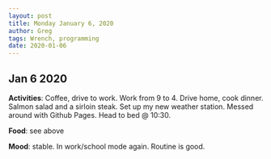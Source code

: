 ```yaml
---
layout: post
title: Monday January 6, 2020
author: Greg
tags: Wrench, programming
date: 2020-01-06
---
```


## Jan 6 2020

**Activities**: Coffee, drive to work. Work from 9 to 4. Drive home, cook dinner. Salmon salad and a sirloin steak. Set up my new weather station. Messed around with Github Pages. Head to bed @ 10:30.

**Food**: see above

**Mood**: stable. In work/school mode again. Routine is good.
